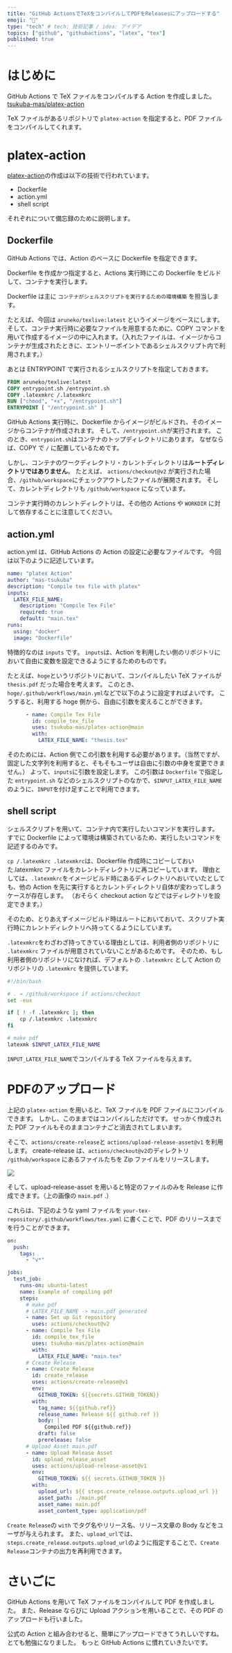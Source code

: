```yaml
---
title: "GitHub ActionsでTeXをコンパイルしてPDFをReleasesにアップロードする"
emoji: "💭"
type: "tech" # tech: 技術記事 / idea: アイデア
topics: ["github", "githubactions", "latex", "tex"]
published: true
---
```


# はじめに

GitHub Actions で TeX ファイルをコンパイルする Action を作成しました。
[tsukuba-mas/platex-action](https://github.com/tsukuba-mas/platex-action)

TeX ファイルがあるリポジトリで `platex-action` を指定すると、PDF ファイルをコンパイルしてくれます。

# platex-action

[platex-action](https://github.com/tsukuba-mas/platex-action)の作成は以下の技術で行われています。

- Dockerfile
- action.yml
- shell script

それぞれについて備忘録のために説明します。

## Dockerfile

GitHub Actions では、Action のベースに Dockerfile を指定できます。

Dockerfile を作成かつ指定すると、Actions 実行時にこの Dockerfile をビルドして、コンテナを実行します。

Dockerfile は主に `コンテナがシェルスクリプトを実行するための環境構築` を担当します。

たとえば、今回は `aruneko/texlive:latest` というイメージをベースにします。
そして、コンテナ実行時に必要なファイルを用意するために、COPY コマンドを用いて作成するイメージの中に入れます。（入れたファイルは、イメージからコンテナが生成されたときに、エントリーポイントであるシェルスクリプト内で利用されます。）

あとは ENTRYPOINT で実行されるシェルスクリプトを指定しておきます。

```dockerfile
FROM aruneko/texlive:latest
COPY entrypoint.sh /entrypoint.sh
COPY .latexmkrc /.latexmkrc
RUN ["chmod", "+x", "/entrypoint.sh"]
ENTRYPOINT [ "/entrypoint.sh" ]
```

GitHub Actions 実行時に、Dockerfile からイメージがビルドされ、そのイメージからコンテナが作成されます。
そして、`/entrypoint.sh`が実行されます。
このとき、`entrypoint.sh`はコンテナのトップディレクトリにあります。
なぜならば、COPY で `/` に配置しているためです。

しかし、コンテナのワークディレクトリ・カレントディレクトリは**ルートディレクトリではありません**。
たとえば、 `actions/checkout@v2` が実行された場合、`/github/workspace`にチェックアウトしたファイルが展開されます。
そして、カレントディレクトリも `/github/workspace` になっています。

コンテナ実行時のカレントディレクトリは、その他の Actions や `WORKDIR` に対して依存することに注意してください。

## action.yml

action.yml は、GitHub Actions の Action の設定に必要なファイルです。
今回は以下のように記述しています。

```yaml
name: "platex Action"
author: "mas-tsukuba"
description: "Compile tex file with platex"
inputs:
  LATEX_FILE_NAME:
    description: "Compile Tex File"
    required: true
    default: "main.tex"
runs:
  using: "docker"
  image: "Dockerfile"
```

特徴的なのは `inputs` です。
`inputs`は、Action を利用したい側のリポジトリにおいて自由に変数を設定できるようにするためのものです。

たとえば、`hoge`というリポジトリにおいて、コンパイルしたい TeX ファイルが `thesis.pdf` だった場合を考えます。
このとき、`hoge/.github/workflows/main.yml`などで以下のように設定すればよいです。
こうすると、利用する hoge 側から、自由に引数を変えることができます。

```yaml
      - name: Compile Tex File
        id: compile_tex_file
        uses: tsukuba-mas/platex-action@main
        with:
          LATEX_FILE_NAME: "thesis.tex"
```

そのためには、Action 側でこの引数を利用する必要があります。（当然ですが、固定した文字列を利用すると、そもそもユーザは自由に引数の中身を変更できません。）
よって、`inputs`に引数を設定します。
この引数は `Dockerfile` で指定した `entrypoint.sh` などのシェルスクリプトのなかで、`$INPUT_LATEX_FILE_NAME`のように、`INPUT`を付け足すことで利用できます。

## shell script

シェルスクリプトを用いて、コンテナ内で実行したいコマンドを実行します。
すでに Dockerfile によって環境は構築されているため、実行したいコマンドを記述するのみです。

`cp /.latexmkrc .latexmkrc`は、Dockerfile 作成時にコピーしておいた.latexmkrc ファイルをカレントディレクトリに再コピーしています。
理由としては、`.latexmkrc`をイメージビルド時にあるディレクトリへおいていたとしても、他の Action を先に実行するとカレントディレクトリ自体が変わってしまうケースが存在します。
（おそらく checkout action などではディレクトリを設定できます。）

そのため、とりあえずイメージビルド時はルートにおいておいて、スクリプト実行時にカレントディレクトリへ持ってくるようにしています。

`.latexmkrc`をわざわざ持ってきている理由としては、利用者側のリポジトリに `.latexmkrc` ファイルが用意されていないことがあるためです。
そのため、もし利用者側のリポジトリになければ、デフォルトの `.latexmkrc` として Action のリポジトリの `.latexmkrc` を提供しています。

```bash
#!/bin/bash

# . = /github/workspace if actions/checkout
set -eux

if [ ! -f .latexmkrc ]; then
    cp /.latexmkrc .latexmkrc
fi

# make pdf
latexmk $INPUT_LATEX_FILE_NAME
```

`INPUT_LATEX_FILE_NAME`でコンパイルする TeX ファイルを与えます。


# PDFのアップロード

上記の `platex-action` を用いると、TeX ファイルを PDF ファイルにコンパイルできます。
しかし、このままではコンパイルしただけです。
せっかく作成された PDF ファイルもそのままコンテナごと消去されてしまいます。

そこで、`actions/create-release`と `actions/upload-release-asset@v1` を利用します。
create-release は、`actions/checkout@v2`のディレクトリ `/github/workspace` にあるファイルたちを Zip ファイルをリリースします。

![](https://storage.googleapis.com/zenn-user-upload/8b3x4bmouvocrwlhjf1cfvqkpcjn)

そして、upload-release-asset を用いると特定のファイルのみを Release に作成できます。（上の画像の `main.pdf` .）

これらは、下記のような yaml ファイルを `your-tex-repository/.github/workflows/tex.yaml` に書くことで、PDF のリリースまでを行うことができます。

```yaml
on:
  push:
    tags:
      - "v*"

jobs:
  test_job:
    runs-on: ubuntu-latest
    name: Example of compiling pdf
    steps:
      # make pdf
      # LATEX_FILE_NAME -> main.pdf generated
      - name: Set up Git repository
        uses: actions/checkout@v2
      - name: Compile Tex File
        id: compile_tex_file
        uses: tsukuba-mas/platex-action@main
        with:
          LATEX_FILE_NAME: "main.tex"
      # Create Release
      - name: Create Release
        id: create_release
        uses: actions/create-release@v1
        env:
          GITHUB_TOKEN: ${{secrets.GITHUB_TOKEN}}
        with:
          tag_name: ${{github.ref}}
          release_name: Release ${{ github.ref }}
          body: |
            Compiled PDF ${{github.ref}}
          draft: false
          prerelease: false
      # Upload Asset main.pdf
      - name: Upload Release Asset
        id: upload_release_asset
        uses: actions/upload-release-asset@v1
        env:
          GITHUB_TOKEN: ${{ secrets.GITHUB_TOKEN }}
        with:
          upload_url: ${{ steps.create_release.outputs.upload_url }}
          asset_path: ./main.pdf
          asset_name: main.pdf
          asset_content_type: application/pdf
```

`Create Release`の `with` でタグ名やリリース名、リリース文章の Body などをユーザが与えられます。
また、`upload_url`では、`steps.create_release.outputs.upload_url`のように指定することで、`Create Release`コンテナの出力を再利用できます。

# さいごに

GitHub Actions を用いて TeX ファイルをコンパイルして PDF を作成しました。
また、Release ならびに Upload アクションを用いることで、その PDF のアップロードも行いました。

公式の Action と組み合わせると、簡単にアップロードできてうれしいですね。
とても勉強になりました。
もっと GitHub Actions に慣れていきたいです。
